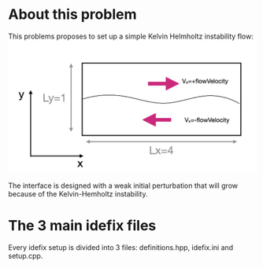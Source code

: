 # About this problem

This problems proposes to set up a simple Kelvin Helmholtz instability flow: ![alt text](flowScheme.png)

The interface is designed with a weak initial perturbation that will grow because of the Kelvin-Hemholtz instability.

# The 3 main idefix files

Every idefix setup is divided into 3 files: definitions.hpp, idefix.ini and setup.cpp. 